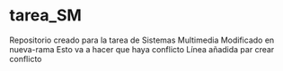 # tarea_SM
Repositorio creado para la tarea de Sistemas Multimedia
Modificado en nueva-rama
Esto va a hacer que haya conflicto
Línea añadida par crear conflicto

